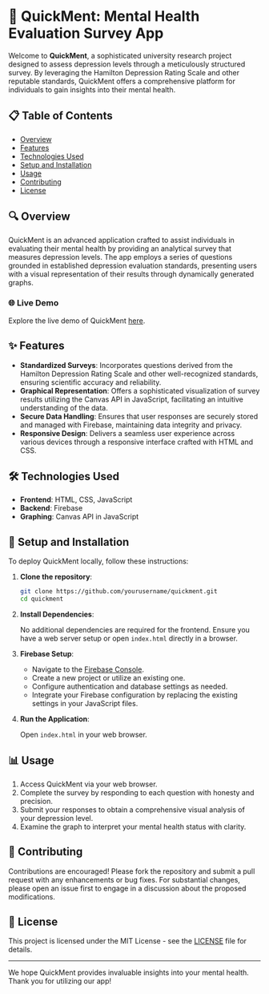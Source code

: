 
# 🌟 QuickMent: Mental Health Evaluation Survey App

Welcome to **QuickMent**, a sophisticated university research project designed to assess depression levels through a meticulously structured survey. By leveraging the Hamilton Depression Rating Scale and other reputable standards, QuickMent offers a comprehensive platform for individuals to gain insights into their mental health.

## 📋 Table of Contents

- [Overview](#overview)
- [Features](#features)
- [Technologies Used](#technologies-used)
- [Setup and Installation](#setup-and-installation)
- [Usage](#usage)
- [Contributing](#contributing)
- [License](#license)

## 🔍 Overview

QuickMent is an advanced application crafted to assist individuals in evaluating their mental health by providing an analytical survey that measures depression levels. The app employs a series of questions grounded in established depression evaluation standards, presenting users with a visual representation of their results through dynamically generated graphs.

### 🌐 Live Demo

Explore the live demo of QuickMent [here](https://sonetad.github.io/QuickMent/).

## ✨ Features

- **Standardized Surveys**: Incorporates questions derived from the Hamilton Depression Rating Scale and other well-recognized standards, ensuring scientific accuracy and reliability.
- **Graphical Representation**: Offers a sophisticated visualization of survey results utilizing the Canvas API in JavaScript, facilitating an intuitive understanding of the data.
- **Secure Data Handling**: Ensures that user responses are securely stored and managed with Firebase, maintaining data integrity and privacy.
- **Responsive Design**: Delivers a seamless user experience across various devices through a responsive interface crafted with HTML and CSS.

## 🛠 Technologies Used

- **Frontend**: HTML, CSS, JavaScript
- **Backend**: Firebase
- **Graphing**: Canvas API in JavaScript

## 🚀 Setup and Installation

To deploy QuickMent locally, follow these instructions:

1. **Clone the repository**:

   ```bash
   git clone https://github.com/yourusername/quickment.git
   cd quickment
   ```

2. **Install Dependencies**:

   No additional dependencies are required for the frontend. Ensure you have a web server setup or open `index.html` directly in a browser.

3. **Firebase Setup**:

   - Navigate to the [Firebase Console](https://console.firebase.google.com/).
   - Create a new project or utilize an existing one.
   - Configure authentication and database settings as needed.
   - Integrate your Firebase configuration by replacing the existing settings in your JavaScript files.

4. **Run the Application**:

   Open `index.html` in your web browser.

## 📊 Usage

1. Access QuickMent via your web browser.
2. Complete the survey by responding to each question with honesty and precision.
3. Submit your responses to obtain a comprehensive visual analysis of your depression level.
4. Examine the graph to interpret your mental health status with clarity.

## 🤝 Contributing

Contributions are encouraged! Please fork the repository and submit a pull request with any enhancements or bug fixes. For substantial changes, please open an issue first to engage in a discussion about the proposed modifications.

## 📄 License

This project is licensed under the MIT License - see the [LICENSE](LICENSE) file for details.

---

We hope QuickMent provides invaluable insights into your mental health. Thank you for utilizing our app!
